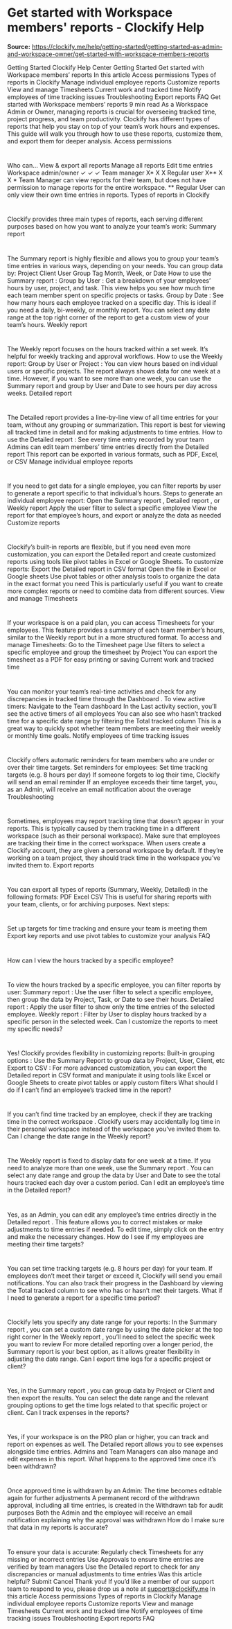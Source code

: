 # Get started with Workspace members' reports - Clockify Help

**Source:** https://clockify.me/help/getting-started/getting-started-as-admin-and-workspace-owner/get-started-with-workspace-members-reports

Getting Started
Clockify Help Center
Getting Started
Get started with Workspace members’ reports
In this article
Access permissions
Types of reports in Clockify
Manage individual employee reports
Customize reports
View and manage Timesheets
Current work and tracked time
Notify employees of time tracking issues
Troubleshooting
Export reports
FAQ
Get started with Workspace members’ reports
9 min read
As a Workspace Admin or Owner, managing reports is crucial for overseeing tracked time, project progress, and team productivity. Clockify has different types of reports that help you stay on top of your team’s work hours and expenses. This guide will walk you through how to use these reports, customize them, and export them for deeper analysis.
Access permissions
#
Who can…
View & export all reports
Manage all reports
Edit time entries
Workspace admin/owner
✓
✓
✓
Team manager
X*
X
X
Regular user
X**
X
X
*
Team Manager
can view reports for their team, but does not have permission to manage reports for the entire workspace.
**
Regular User
can only view their own time entries in reports.
Types of reports in Clockify
#
Clockify provides three main types of reports, each serving different purposes based on how you want to analyze your team’s work:
Summary report
#
The
Summary report
is highly flexible and allows you to group your team’s time entries in various ways, depending on your needs. You can group data by:
Project
Client
User
Group
Tag
Month, Week, or Date
How to use the
Summary report
:
Group by User
: Get a breakdown of your employees’ hours by user, project, and task. This view helps you see how much time each team member spent on specific projects or tasks.
Group by Date
: See how many hours each employee tracked on a specific day. This is ideal if you need a daily, bi-weekly, or monthly report.
You can select any date range at the top right corner of the report to get a custom view of your team’s hours.
Weekly report
#
The
Weekly report
focuses on the hours tracked within a set week. It’s helpful for weekly tracking and approval workflows.
How to use the
Weekly report:
Group by User or Project
: You can view hours based on individual users or specific projects.
The report always shows data for one week at a time. However, if you want to see more than one week, you can use the
Summary report
and group by
User
and
Date
to see hours per day across weeks.
Detailed report
#
The
Detailed report
provides a line-by-line view of all time entries for your team, without any grouping or summarization. This report is best for viewing all tracked time in detail and for making adjustments to time entries.
How to use the
Detailed report
:
See every time entry recorded by your team
Admins can edit team members’ time entries directly from the
Detailed report
This report can be exported in various formats, such as PDF, Excel, or CSV
Manage individual employee reports
#
If you need to get data for a single employee, you can filter reports by
user
to generate a report specific to that individual’s hours.
Steps to generate an individual employee report:
Open the
Summary report
,
Detailed report
, or
Weekly report
Apply the
user filter
to select a specific employee
View the report for that employee’s hours, and export or analyze the data as needed
Customize reports
#
Clockify’s built-in reports are flexible, but if you need even more customization, you can export the
Detailed report
and create customized reports using tools like
pivot tables
in Excel or Google Sheets.
To customize reports:
Export the
Detailed report
in
CSV
format
Open the file in
Excel
or
Google sheets
Use
pivot tables
or other analysis tools to organize the data in the exact format you need
This is particularly useful if you want to create more complex reports or need to combine data from different sources.
View and manage Timesheets
#
If your workspace is on a paid plan, you can access
Timesheets
for your employees. This feature provides a summary of each team member’s hours, similar to the
Weekly report
but in a more structured format.
To access and manage Timesheets:
Go to the
Timesheet
page
Use filters to select a specific employee and group the timesheet by
Project
You can export the timesheet as a
PDF
for easy printing or saving
Current work and tracked time
#
You can monitor your team’s real-time activities and check for any discrepancies in tracked time through the
Dashboard
.
To view active timers:
Navigate to the
Team
dashboard
In the
Last activity
section, you’ll see the active timers of all employees
You can also see who hasn’t tracked time for a specific date range by filtering the
Total tracked
column
This is a great way to quickly spot whether team members are meeting their weekly or monthly time goals.
Notify employees of time tracking issues
#
Clockify offers automatic reminders for team members who are under or over their time targets.
Set reminders for employees:
Set time tracking
targets
(e.g. 8 hours per day)
If someone forgets to log their time, Clockify will send an email reminder
If an employee exceeds their time target, you, as an Admin, will receive an email notification about the overage
Troubleshooting
#
Sometimes, employees may report tracking time that doesn’t appear in your reports. This is typically caused by them tracking time in a different workspace (such as their personal workspace).
Make sure that employees are tracking their time in the correct workspace. When users create a Clockify account, they are given a personal workspace by default. If they’re working on a team project, they should track time in the workspace you’ve invited them to.
Export reports
#
You can export all types of reports (Summary, Weekly, Detailed) in the following formats:
PDF
Excel
CSV
This is useful for sharing reports with your team, clients, or for archiving purposes.
Next steps:
#
Set up
targets
for time tracking and ensure your team is meeting them
Export key reports and use pivot tables to customize your analysis
FAQ
#
How can I view the hours tracked by a specific employee?
#
To view the hours tracked by a specific employee, you can filter reports by user:
Summary report
: Use the user filter to select a specific employee, then group the data by Project, Task, or Date to see their hours.
Detailed report
: Apply the user filter to show only the time entries of the selected employee.
Weekly report
: Filter by User to display hours tracked by a specific person in the selected week.
Can I customize the reports to meet my specific needs?
#
Yes! Clockify provides flexibility in customizing reports:
Built-in grouping options
: Use the Summary Report to group data by Project, User, Client, etc
Export to CSV
: For more advanced customization, you can export the
Detailed report
in CSV format and manipulate it using tools like Excel or Google Sheets to create pivot tables or apply custom filters
What should I do if I can’t find an employee’s tracked time in the report?
#
If you can’t find time tracked by an employee, check if they are tracking time in the
correct workspace
. Clockify users may accidentally log time in their
personal workspace
instead of the workspace you’ve invited them to.
Can I change the date range in the Weekly report?
#
The
Weekly report
is fixed to display data for one week at a time. If you need to analyze more than one week, use the
Summary report
. You can select any date range and group the data by
User
and
Date
to see the total hours tracked each day over a custom period.
Can I edit an employee’s time in the Detailed report?
#
Yes, as an Admin, you can edit any employee’s time entries directly in the
Detailed report
. This feature allows you to correct mistakes or make adjustments to time entries if needed. To edit time, simply click on the entry and make the necessary changes.
How do I see if my employees are meeting their time targets?
#
You can set
time tracking targets
(e.g. 8 hours per day) for your team. If employees don’t meet their target or exceed it, Clockify will send you email notifications. You can also track their progress in the
Dashboard
by viewing the
Total tracked
column to see who has or hasn’t met their targets.
What if I need to generate a report for a specific time period?
#
Clockify lets you specify any date range for your reports:
In the
Summary report
, you can set a custom date range by using the date picker at the top right corner
In the
Weekly report
, you’ll need to select the specific week you want to review
For more detailed reporting over a longer period, the
Summary report
is your best option, as it allows greater flexibility in adjusting the date range.
Can I export time logs for a specific project or client?
#
Yes, in the
Summary report
, you can group data by
Project
or
Client
and then export the results. You can select the date range and the relevant grouping options to get the time logs related to that specific project or client.
Can I track expenses in the reports?
#
Yes, if your workspace is on the
PRO
plan or higher, you can track and report on
expenses
as well. The
Detailed report
allows you to see expenses alongside time entries. Admins and Team Managers can also manage and edit expenses in this report.
What happens to the approved time once it’s been withdrawn?
#
Once approved time is withdrawn by an Admin:
The time becomes
editable
again for further adjustments
A permanent record of the withdrawn approval, including all time entries, is created in the
Withdrawn tab
for audit purposes
Both the Admin and the employee will receive an email notification explaining why the approval was withdrawn
How do I make sure that data in my reports is accurate?
#
To ensure your data is accurate:
Regularly check
Timesheets
for any missing or incorrect entries
Use
Approvals
to ensure time entries are verified by team managers
Use the
Detailed report
to check for any discrepancies or manual adjustments to time entries
Was this article helpful?
Submit
Cancel
Thank you! If you’d like a member of our support team to respond to you, please drop us a note at support@clockify.me
In this article
Access permissions
Types of reports in Clockify
Manage individual employee reports
Customize reports
View and manage Timesheets
Current work and tracked time
Notify employees of time tracking issues
Troubleshooting
Export reports
FAQ